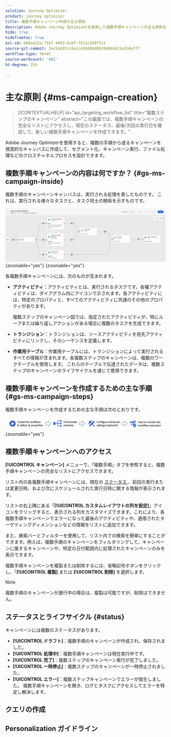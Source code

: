 ```yaml
---
solution: Journey Optimizer
product: journey optimizer
title: 複数手順キャンペーン作成の主な原則
description: Adobe Journey Optimizerを使用した複数手順キャンペーンの主な原則を学ぶ
hide: true
hidefromtoc: true
exl-id: b04aa15a-71bf-4683-bcbf-f611c189ffe1
source-git-commit: 3ecb1691cc8a1c429d9bd9919b06ddc5a316eff7
workflow-type: tm+mt
source-wordcount: '461'
ht-degree: 25%

---
```


# 主な原則 {#ms-campaign-creation}

>[!CONTEXTUALHELP]
>id="ajo_targeting_workflow_list"
>title="複数ステップのキャンペーン"
>abstract="この画面では、複数手順キャンペーンの完全なリストにアクセスし、現在のステータス、最後/次回の実行日を確認して、新しい複数手順キャンペーンを作成できます。"

Adobe Journey Optimizerを使用すると、複数の手順から成るキャンペーンを視覚的なキャンバスに作成して、セグメント化、キャンペーン実行、ファイル処理などのクロスチャネルプロセスを設計できます。

## 複数手順キャンペーンの内容は何ですか？ {#gs-ms-campaign-inside}

複数手順のキャンペーンキャンバスは、実行される処理を表したものです。 これは、実行される様々なタスクと、タスク同士の関係を示すものです。

![](assets/workflow-example.png){zoomable="yes"} {zoomable="yes"}

各複数手順キャンペーンには、次のものが含まれます。

* **アクティビティ**：アクティビティとは、実行されるタスクです。各種アクティビティは、ダイアグラム内にアイコンで示されます。各アクティビティには、特定のプロパティと、すべてのアクティビティに共通のその他のプロパティがあります。

  複数ステップのキャンペーン図では、指定されたアクティビティが、特にループまたは繰り返しアクションがある場合に複数のタスクを生成できます。

* **トランジション**：トランジションは、ソースアクティビティを宛先アクティビティにリンクし、そのシーケンスを定義します。

* **作業用テーブル**：作業用テーブルには、トランジションによって実行されるすべての情報が含まれます。各複数ステップのキャンペーンは、複数のワークテーブルを使用します。 これらのテーブルで伝達されたデータは、複数ステップのキャンペーンのライフサイクルを通じて使用できます。

## 複数手順キャンペーンを作成するための主な手順 {#gs-ms-campaign-steps}

複数手順キャンペーンを作成するための主な手順は次のとおりです。

![](assets/workflow-creation-process.png){zoomable="yes"}

## 複数手順キャンペーンへのアクセス

**[!UICONTROL キャンペーン]** メニューで、「複数手順」タブを参照すると、複数手順キャンペーンの完全なリストにアクセスできます。

リスト内の各複数手順キャンペーンには、現在の [ ステータス ](#status)、前回の実行または変更日時、および次にスケジュールされた実行日時に関する情報が表示されます。

リストの右上隅にある「**[!UICONTROL カスタムレイアウトの列を設定]**」アイコンをクリックすると、表示される列をカスタマイズできます。これにより、各複数手順キャンペーンでエラーになった最後のアクティビティや、適用されたターゲティングディメンションなどの情報をリストに追加できます。

また、検索バーとフィルターを使用して、リスト内での検索を簡単にすることができます。例えば、複数手順のキャンペーンをフィルタリングして、キャンペーンに属するキャンペーンや、特定の日付範囲内に処理されたキャンペーンのみを表示できます。

複数手順キャンペーンを複製または削除するには、省略記号ボタンをクリックし、「**[!UICONTROL 複製]** または **[!UICONTROL 削除]** を選択します。

>[!NOTE]
>
>複数手順のキャンペーンが進行中の場合は、複製は可能ですが、削除はできません。

## ステータスとライフサイクル {#status}

キャンペーンには複数のステータスがあります。

* **[!UICONTROL ドラフト]**：複数手順のキャンペーンが作成され、保存されました。
* **[!UICONTROL 処理中]**：複数手順キャンペーンは現在実行中です。
* **[!UICONTROL 完了]**：複数ステップのキャンペーン実行が完了しました。
* **[!UICONTROL 一時停止]**：複数ステップのキャンペーンが一時停止されました。
* **[!UICONTROL エラー]**：複数ステップキャンペーンでエラーが発生しました。 複数手順キャンペーンを開き、ログとタスクにアクセスしてエラーを特定し解決します。


## クエリの作成

## Personalization ガイドライン
